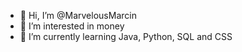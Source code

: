 - 👋 Hi, I’m @MarvelousMarcin
- 👀 I’m interested in money
- 🌱 I’m currently learning Java, Python, SQL and CSS



<!---
MarvelousMarcin/MarvelousMarcin is a ✨ special ✨ repository because its `README.md` (this file) appears on your GitHub profile.
You can click the Preview link to take a look at your changes.
--->
